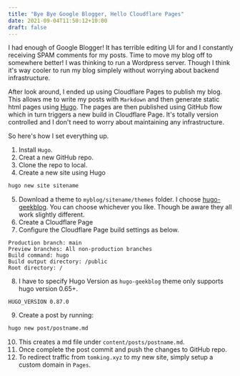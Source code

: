 ```yaml
---
title: "Bye Bye Google Blogger, Hello Cloudflare Pages"
date: 2021-09-04T11:50:12+10:00
draft: false
---
```


I had enough of Google Blogger! It has terrible editing UI for and I constantly receiving SPAM comments for my posts. Time to move my blog off to somewhere better! I was thinking to run a Wordpress server. Though I think it's way cooler to run my blog simplely without worrying about backend infrastructure.

After look around, I ended up using Cloudflare Pages to publish my blog. This allows me to write my posts with `Markdown` and then generate static html pages using [Hugo](gohugo.io). The pages are then published using GitHub flow which in turn triggers a new build in Cloudflare Page. It's totally version controlled and I don't need to worry about maintaining any infrastructure. 

So here's how I set everything up.
1. Install `Hugo`.
2. Creat a new GitHub repo.
3. Clone the repo to local.
4. Create a new site using Hugo
```bash
hugo new site sitename
```
5. Download a theme to `myblog/sitename/themes` folder. I choose [hugo-geekblog](https://themes.gohugo.io/themes/hugo-geekblog/). You can choose whichever you like. Though be aware they all work slightly different.
6. Create a Cloudflare Page
7. Configure the Cloudflare Page build settings as below.
```
Production branch: main
Preview branches: All non-production branches
Build command: hugo
Build output directory: /public
Root directory: /
```
8. I have to specify Hugo Version as `hugo-geekblog` theme only supports hugo version 0.65+.
```
HUGO_VERSION 0.87.0
```
9. Create a post by running:
```bash
hugo new post/postname.md
```
10. This creates a md file under `content/posts/postname.md`.
11. Once complete the post commit and push the changes to GitHub repo.
12. To redirect traffic from `tomking.xyz` to my new site, simply setup a custom domain in `Pages`. 
